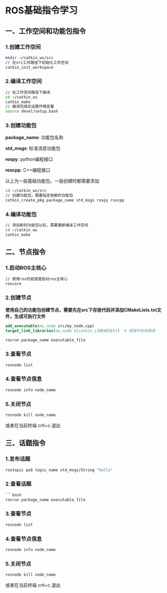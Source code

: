 # ROS基础指令学习

## 一、工作空间和功能包指令

### 1.创建工作空间

```bash
mkdir ~/catkin_ws/src
// 在src工作路径下初始化工作空间
catkin_init_workspace
```

### 2.编译工作空间

```bash
// 在工作空间路径下编译
cd ~/catkin_ws
catkin_make
// 编译完成后设置环境变量   
source devel/setup.bash
```

### 3.创建功能包

**package_name**: 功能包名称

**std_msgs**: 标准消息功能包

**rospy**: python编程接口

__roscpp__: C++编程接口

以上为一般基础功能包，一般创建时都需要添加

```bash
cd ~/catkin_ws/src
// 创建功能包，需要指定依赖的功能包 
catkin_create_pkg package_name std_msgs rospy roscpp
```

### 4.编译功能包

```bash
// 添加新的功能包以后，需要重新编译工作空间
cd ~/catkin_ws
catkin_make
```

## 二、节点指令

### 1.启动ROS主核心

```bash
// 使用ros的前提是启动ros主核心
roscore
```

### 2.创建节点

**使用自己的功能包创建节点，需要先在src下存放代码并添加CMakeLists.txt文件，生成可执行文件**

```CMake
add_executable(my_node src/my_node.cpp)
target_link_libraries(my_node ${catkin_LIBRARIES})  # 链接所有依赖库
```

```bash
rosrun package_name executable_file
```

### 3.查看节点

```bash
rosnode list
```

### 4.查看节点信息

```bash
rosnode info node_name
```

### 5.关闭节点

```bash
rosnode kill node_name
```
或者在当前终端 crtl+c 退出

## 三、话题指令

### 1.发布话题

```bash
rostopic pub topic_name std_msgs/String "hello"
```

### 2.查看话题

```bash
```bash
rosrun package_name executable_file
```

### 3.查看节点

```bash
rosnode list
```

### 4.查看节点信息

```bash
rosnode info node_name
```

### 5.关闭节点

```bash
rosnode kill node_name
```
或者在当前终端 crtl+c 退出
